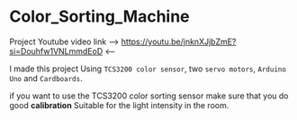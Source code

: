 # Color_Sorting_Machine

Project Youtube video link --> https://youtu.be/jnknXJjbZmE?si=Douhfw1VNLmmdEoD <--

I made this project Using `TCS3200 color sensor`, two `servo motors`, `Arduino Uno` and `Cardboards`.

if you want to use the TCS3200 color sorting sensor make sure that you do good **calibration** Suitable for the light intensity in the room.